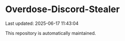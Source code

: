 # Overdose-Discord-Stealer

Last updated: 2025-06-17 11:43:04

This repository is automatically maintained.
